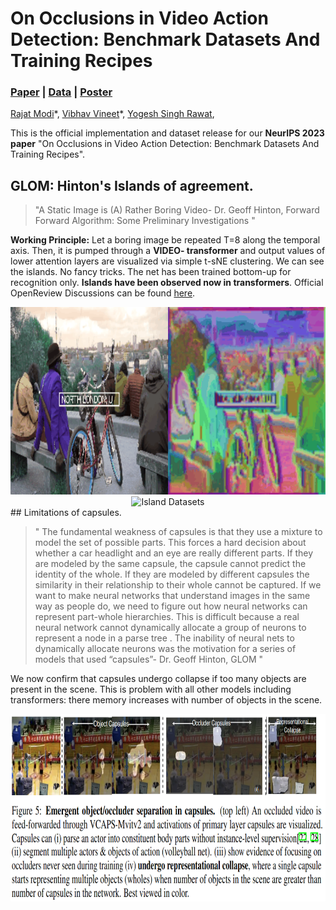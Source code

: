 # On Occlusions in Video Action Detection: Benchmark Datasets And Training Recipes

### [Paper](dummy) | [Data](dummy) | [Poster](dummy)

[Rajat Modi](https://www.linkedin.com/in/rajat-modi-54377877?originalSubdomain=in)\*,
[Vibhav Vineet](https://scholar.google.com/citations?user=E_UlAVQAAAAJ&hl=en)\*,
[Yogesh Singh Rawat](https://scholar.google.com.sg/citations?user=D_JvEcwAAAAJ&hl=en),


This is the official implementation and dataset release for our **NeurIPS 2023 paper** "On Occlusions in Video Action Detection: Benchmark Datasets And Training Recipes".


## GLOM: Hinton's Islands of agreement. 

> "A Static Image is (A) Rather Boring Video- Dr. Geoff Hinton, Forward Forward Algorithm: Some Preliminary Investigations "


**Working Principle:** Let a boring image be repeated T=8 along the temporal axis. Then, it is pumped through a **VIDEO- transformer** and output values of lower attention layers are visualized via simple t-sNE clustering. We can see the islands. No fancy tricks. The net has been trained bottom-up for recognition only. **Islands have been observed now in transformers**. Official OpenReview Discussions can be found [here](https://openreview.net/forum?id=0cltUI2Sto&referrer=%5BAuthor%20Console%5D(%2Fgroup%3Fid%3DNeurIPS.cc%2F2023%2FTrack%2FDatasets_and_Benchmarks%2FAuthors%23your-submissions)).

<div align="center">
<img src="assets/island_hinton.gif" alt="Hinton's Islands of agreement" width="600" height="300">
</div>

<div align="center">
<img src="assets/island_dataset.gif" alt="Island Datasets" width="600" height="300">
</div>
## Limitations of capsules.

>" The fundamental weakness of capsules is that they use a mixture to
model the set of possible parts. This forces a hard decision about whether a
car headlight and an eye are really different parts. If they are modeled by the
same capsule, the capsule cannot predict the identity of the whole. If they are
modeled by different capsules the similarity in their relationship to their whole
cannot be captured. If we want to make neural networks that understand images in the same way as people do, we need to figure out how neural networks can represent part-whole hierarchies. This is difficult because a real neural network cannot dynamically
allocate a group of neurons to represent a node in a parse tree
. The inability of neural nets to dynamically allocate neurons was the motivation for a
series of models that used “capsules”- Dr. Geoff Hinton, GLOM "

We now confirm that capsules undergo collapse if too many objects are present in the scene. This is problem with all other models including transformers: there memory increases with number of objects in the scene.

<img src="assets/collapse.png" alt="Hinton's Islands of agreement" width="600" height="300">
